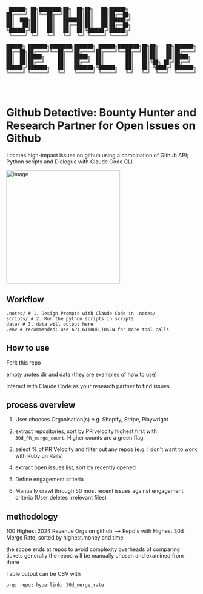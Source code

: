
```
 ██████╗ ██╗████████╗██╗  ██╗██╗   ██╗██████╗                         
██╔════╝ ██║╚══██╔══╝██║  ██║██║   ██║██╔══██╗                        
██║  ███╗██║   ██║   ███████║██║   ██║██████╔╝                        
██║   ██║██║   ██║   ██╔══██║██║   ██║██╔══██╗                        
╚██████╔╝██║   ██║   ██║  ██║╚██████╔╝██████╔╝                        
 ╚═════╝ ╚═╝   ╚═╝   ╚═╝  ╚═╝ ╚═════╝ ╚═════╝                         
                                                                      
██████╗ ███████╗████████╗███████╗ ██████╗████████╗██╗██╗   ██╗███████╗
██╔══██╗██╔════╝╚══██╔══╝██╔════╝██╔════╝╚══██╔══╝██║██║   ██║██╔════╝
██║  ██║█████╗     ██║   █████╗  ██║        ██║   ██║██║   ██║█████╗  
██║  ██║██╔══╝     ██║   ██╔══╝  ██║        ██║   ██║╚██╗ ██╔╝██╔══╝  
██████╔╝███████╗   ██║   ███████╗╚██████╗   ██║   ██║ ╚████╔╝ ███████╗
╚═════╝ ╚══════╝   ╚═╝   ╚══════╝ ╚═════╝   ╚═╝   ╚═╝  ╚═══╝  ╚══════╝
                                                                      
                                                                      
                                                                                             
```
# Github Detective: Bounty Hunter and Research Partner for Open Issues on Github

Locates high-impact issues on github using a combination of Github API; Python scripts and Dialogue with Claude Code CLI.

<img width="300" height="auto" alt="image" src="https://github.com/user-attachments/assets/c1959170-8f43-4638-84ac-d51020b049e0" />

## Workflow

```
.notes/ # 1. Design Prompts with Claude Code in .notes/
scripts/ # 2. Run the python scripts in scripts
data/ # 3. data will output here
.env # recommended: use API_GITHUB_TOKEN for more tool calls
```


## How to use

Fork this repo

empty .notes dir and data (they are examples of how to use)

Interact with Claude Code as your research partner to find issues


## process overview

1. User chooses Organisation(s) e.g. Shopify, Stripe, Playwright

2.  extract repositories, sort by PR velocity highest first with `30d_PR_merge_count`. Higher counts are a green flag.

3. select % of PR Velocity and filter out any repos (e.g. I don't want to work with Ruby on Rails)

4. extract open issues list, sort by recently opened

5. Define engagement criteria

6. Manually crawl through 50 most recent issues against engagement criteria (User deletes irrelevant files)

## methodology

100 Highest 2024 Revenue Orgs on github --> Repo's with Highest 30d Merge Rate, sorted by highest.money and time

the scope ends at repos to avoid complexity overheads of comparing tickets generally the repos will be manually chosen and examined from there

Table output can be CSV with

```
org; repo; hyperlink; 30d_merge_rate
```